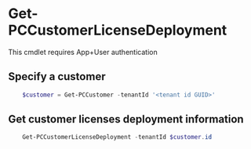 # Get-PCCustomerLicenseDeployment #

This cmdlet requires App+User authentication

## Specify a customer ##

```powershell
    $customer = Get-PCCustomer -tenantId '<tenant id GUID>'
```

## Get customer licenses deployment information ##

```powershell
    Get-PCCustomerLicenseDeployment -tenantId $customer.id
```
